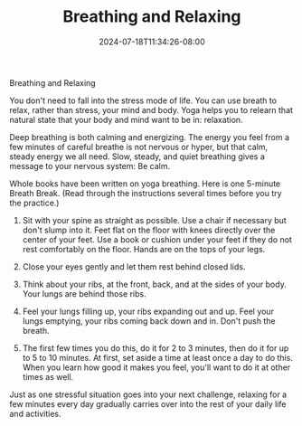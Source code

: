﻿---
title: "Breathing and Relaxing"
date: 2024-07-18T11:34:26-08:00
description: "yoga Tips for Web Success"
featured_image: "/images/yoga.jpg"
tags: ["yoga"]
---

Breathing and Relaxing

You don't need to fall into the stress mode of life. You can use breath to relax, rather than stress, your mind and body. Yoga helps you to relearn that natural state that your body and mind want to be in: relaxation.

Deep breathing is both calming and energizing. The energy you feel from a few minutes of careful breathe is not nervous or hyper, but that calm, steady energy we all need. Slow, steady, and quiet breathing gives a message to your nervous system: Be calm.

Whole books have been written on yoga breathing. Here is one 5-minute Breath Break. (Read through the instructions several times before you try the practice.)

1. Sit with your spine as straight as possible. Use a chair if necessary but don't slump into it. Feet flat on the floor with knees directly over the center of your feet. Use a book or cushion under your feet if they do not rest comfortably on the floor. Hands are on the tops of your legs. 

2. Close your eyes gently and let them rest behind closed lids.

3. Think about your ribs, at the front, back, and at the sides of your body. Your lungs are behind those ribs.

4. Feel your lungs filling up, your ribs expanding out and up. Feel your lungs emptying, your ribs coming back down and in. Don't push the breath.

5. The first few times you do this, do it for 2 to 3 minutes, then do it for up to 5 to 10 minutes. At first, set aside a time at least once a day to do this. When you learn how good it makes you feel, you'll want to do it at other times as well.

Just as one stressful situation goes into your next challenge, relaxing for a few minutes every day gradually carries over into the rest of your daily life and activities.

